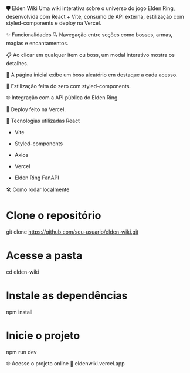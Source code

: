 🛡️ Elden Wiki
Uma wiki interativa sobre o universo do jogo Elden Ring, desenvolvida com React + Vite, consumo de API externa, estilização com styled-components e deploy na Vercel.


✨ Funcionalidades
🔍 Navegação entre seções como bosses, armas, magias e encantamentos.

📋 Ao clicar em qualquer item ou boss, um modal interativo mostra os detalhes.

🔄 A página inicial exibe um boss aleatório em destaque a cada acesso.

🎨 Estilização feita do zero com styled-components.

🌐 Integração com a API pública do Elden Ring.

🚀 Deploy feito na Vercel.

🧪 Tecnologias utilizadas
React

- Vite

- Styled-components

- Axios

- Vercel

- Elden Ring FanAPI

🛠️ Como rodar localmente

# Clone o repositório
git clone https://github.com/seu-usuario/elden-wiki.git

# Acesse a pasta
cd elden-wiki

# Instale as dependências
npm install

# Inicie o projeto
npm run dev

🌐 Acesse o projeto online
🔗 eldenwiki.vercel.app

